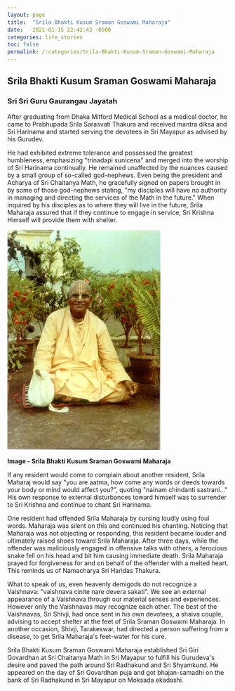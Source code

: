 ```yaml
---
layout: page
title:  "Srila Bhakti Kusum Sraman Goswami Maharaja"
date:   2021-01-15 22:42:43 -0500
categories: life_stories
toc: false
permalink: /:categories/Srila-Bhakti-Kusum-Sraman-Goswami-Maharaja
---
```


## Srila Bhakti Kusum Sraman Goswami Maharaja

### Sri Sri Guru Gaurangau Jayatah

 
After graduating from Dhaka Mitford Medical School as a medical doctor, he came to Prabhupada Srila Sarasvati Thakura and received mantra diksa and Sri Harinama and started serving the devotees in Sri Mayapur as advised by his Gurudev.

He had exhibited extreme tolerance and possessed the greatest humbleness, emphasizing "trinadapi sunicena" and merged into the worship of Sri Harinama continually. He remained unaffected by the nuances caused by a small group of  so-called god-nephews. Even being the president and Acharya of Sri Chaitanya Math, he gracefully signed on papers brought in by some of those god-nephews stating, "my disciples will have no authority in managing and directing the services of the Math in the future." When inquired by his disciples as to where they will live in the future, Srila Maharaja assured that if they continue to engage in  service, Sri Krishna Himself will provide them with shelter.


![srila_guru_maharaja.jpg](/img/srila_guru_maharaja.jpg "Srila Bhakti Kusum Sraman Goswami Maharaja") 

**Image - Srila Bhakti Kusum Sraman Goswami Maharaja**

If any resident would come to complain about another  resident, Srila Maharaj would say "you are aatma, how come any words or deeds towards your body or mind would affect you?", quoting "nainam chindanti sastrani..." His own response to external disturbances toward himself was to surrender to Sri Krishna and continue to chant Sri Harinama. 

One resident had offended Srila Maharaja by cursing loudly using foul words. Maharaja was silent on this and continued his chanting. Noticing that Maharaja was not objecting or responding, this resident became louder and ultimately raised shoes toward Srila Maharaja. After three days, while the offender was maliciously engaged in  offensive talks with others, a ferocious snake fell on his head and bit him causing immediate death. Srila Maharaja prayed for forgiveness for and on behalf of the offender with a melted heart. This reminds us of Namacharya Sri Haridas Thakura.

What to speak of us, even heavenly demigods do not recognize a Vaishnava: "vaishnava cinite nare devera sakati". We see an external appearance of a Vaishnava through our material senses and experiences. However only the Vaishnavas may  recognize each other.  The best of the Vaishnavas, Sri Shivji, had once sent in his own devotees, a shaiva couple, advising to accept shelter at the feet of Srila Sraman Goswami Maharaja. In another occasion, Shivji, Tarakeswar, had directed a person suffering from a disease, to get Srila Maharaja's feet-water for his cure.

Srila Bhakti Kusum Sraman Goswami Maharaja established Sri Giri Govardhan at Sri Chaitanya Math in Sri Mayapur to fulfill his Gurudeva's desire and  paved the path around Sri Radhakund and Sri Shyamkund. He appeared on the day of Sri Govardhan puja and got bhajan-samadhi on the bank of Sri Radhakund in Sri Mayapur on Moksada ekadashi.
